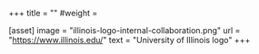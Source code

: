 +++
title = ""
#weight = 

[asset]
  image = "illinois-logo-internal-collaboration.png"
  url = "https://www.illinois.edu/"
  text = "University of Illinois logo"
+++
